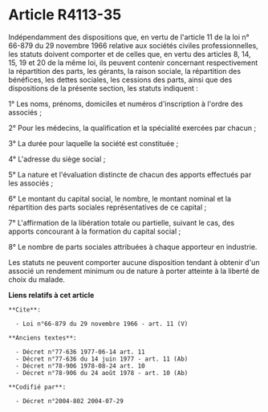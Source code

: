 # Article R4113-35

Indépendamment des dispositions que, en vertu de l'article 11 de la loi n° 66-879 du 29 novembre 1966 relative aux sociétés
civiles professionnelles, les statuts doivent comporter et de celles que, en vertu des articles 8, 14, 15, 19 et 20 de la
même loi, ils peuvent contenir concernant respectivement la répartition des parts, les gérants, la raison sociale, la
répartition des bénéfices, les dettes sociales, les cessions des parts, ainsi que des dispositions de la présente section,
les statuts indiquent :

1° Les noms, prénoms, domiciles et numéros d'inscription à l'ordre des associés ;

2° Pour les médecins, la qualification et la spécialité exercées par chacun ;

3° La durée pour laquelle la société est constituée ;

4° L'adresse du siège social ;

5° La nature et l'évaluation distincte de chacun des apports effectués par les associés ;

6° Le montant du capital social, le nombre, le montant nominal et la répartition des parts sociales représentatives de ce
capital ;

7° L'affirmation de la libération totale ou partielle, suivant le cas, des apports concourant à la formation du capital
social ;

8° Le nombre de parts sociales attribuées à chaque apporteur en industrie.

Les statuts ne peuvent comporter aucune disposition tendant à obtenir d'un associé un rendement minimum ou de nature à porter
atteinte à la liberté de choix du malade.

**Liens relatifs à cet article**

	**Cite**:

	  - Loi n°66-879 du 29 novembre 1966 - art. 11 (V)

	**Anciens textes**:

	  - Décret n°77-636 1977-06-14 art. 11
	  - Décret n°77-636 du 14 juin 1977 - art. 11 (Ab)
	  - Décret n°78-906 1978-08-24 art. 10
	  - Décret n°78-906 du 24 août 1978 - art. 10 (Ab)

	**Codifié par**:

	  - Décret n°2004-802 2004-07-29
